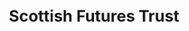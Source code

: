 ---
schema: default
title: Scottish Futures Trust
description: Non-departmental public body. Part of Scottish Government
logo: ''
type:
- Non-Departmental Public Body
portal_url: ''
org_url: http://www.scottishfuturestrust.org.uk
twitter_handle: 
wikidata_qid: Q7437749
wdtk_id: scottish_futures_trust_limited
---